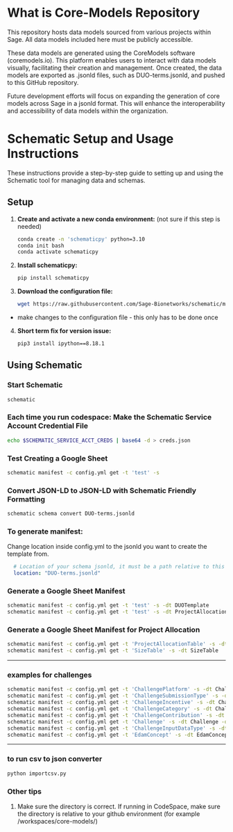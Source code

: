 # What is Core-Models Repository

This repository hosts data models sourced from various projects within Sage. All data models included here must be publicly accessible.

These data models are generated using the CoreModels software (coremodels.io). This platform enables users to interact with data models visually, facilitating their creation and management. Once created, the data models are exported as .jsonld files, such as DUO-terms.jsonld, and pushed to this GitHub repository.

Future development efforts will focus on expanding the generation of core models across Sage in a jsonld format. This will enhance the interoperability and accessibility of data models within the organization.

# Schematic Setup and Usage Instructions

These instructions provide a step-by-step guide to setting up and using the Schematic tool for managing data and schemas.

## Setup


1. **Create and activate a new conda environment:** (not sure if this step is needed)
   ```bash
   conda create -n 'schematicpy' python=3.10
   conda init bash
   conda activate schematicpy
   ```

2. **Install schematicpy:**
   ```bash
   pip install schematicpy
   ```

3. **Download the configuration file:**
   ```bash
   wget https://raw.githubusercontent.com/Sage-Bionetworks/schematic/main/config_example.yml
   ```
 - make changes to the configuration file - this only has to be done once 
4. **Short term fix for version issue:**
   ```bash
   pip3 install ipython==8.18.1
   ```

## Using Schematic

### Start Schematic
```bash
schematic
```

### Each time you run codespace: Make the Schematic Service Account Credential File
```bash
echo $SCHEMATIC_SERVICE_ACCT_CREDS | base64 -d > creds.json
```

### Test Creating a Google Sheet
```bash
schematic manifest -c config.yml get -t 'test' -s
```

### Convert JSON-LD to JSON-LD with Schematic Friendly Formatting
```bash
schematic schema convert DUO-terms.jsonld
```

### To generate manifest:
Change location inside config.yml to the jsonld you want to create the template from. 
```yaml
  # Location of your schema jsonld, it must be a path relative to this file or absolute
  location: "DUO-terms.jsonld"

```

### Generate a Google Sheet Manifest
```bash
schematic manifest -c config.yml get -t 'test' -s -dt DUOTemplate
schematic manifest -c config.yml get -t 'test' -s -dt ProjectAllocationTable

```

### Generate a Google Sheet Manifest for Project Allocation
```bash
schematic manifest -c config.yml get -t 'ProjectAllocationTable' -s -dt ProjectAllocationTable
schematic manifest -c config.yml get -t 'SizeTable' -s -dt SizeTable

```
---
### examples for challenges
```bash
schematic manifest -c config.yml get -t 'ChallengePlatform' -s -dt ChallengePlatform -o '/workspaces/core-models/challenges-manifests/ChallengePlatform.csv'
schematic manifest -c config.yml get -t 'ChallengeSubmissionType' -s -dt ChallengeSubmissionType -o '/workspaces/core-models/challenges-manifests/ChallengeSubmissionType.csv'
schematic manifest -c config.yml get -t 'ChallengeIncentive' -s -dt ChallengeIncentive -o '/workspaces/core-models/challenges-manifests/ChallengeIncentive.csv'
schematic manifest -c config.yml get -t 'ChallengeCategory' -s -dt ChallengeCategory -o '/workspaces/core-models/challenges-manifests/ChallengeCategory.csv'
schematic manifest -c config.yml get -t 'ChallengeContribution' -s -dt ChallengeContribution -o '/workspaces/core-models/challenges-manifests/ChallengeContribution.csv'
schematic manifest -c config.yml get -t 'Challenge' -s -dt Challenge -o '/workspaces/core-models/challenges-manifests/Challenge.csv'
schematic manifest -c config.yml get -t 'ChallengeInputDataType' -s -dt ChallengeInputDataType -o '/workspaces/core-models/challenges-manifests/ChallengeInputDataType.csv'
schematic manifest -c config.yml get -t 'EdamConcept' -s -dt EdamConcept -o '/workspaces/core-models/challenges-manifests/EdamConcept.csv'
```


---
### to run csv to json converter 

```bash
python importcsv.py
```
### Other tips 
1. Make sure the directory is correct.  If running in CodeSpace, make sure the directory is relative to your github environment (for example /workspaces/core-models/)

